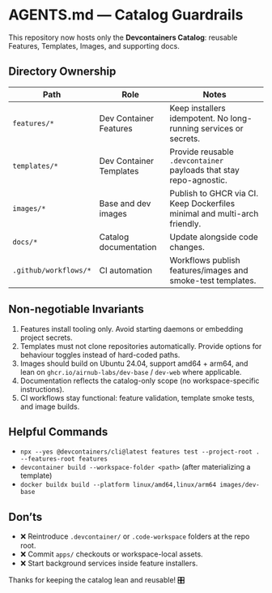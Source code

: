 # AGENTS.md — Catalog Guardrails

This repository now hosts only the **Devcontainers Catalog**: reusable Features, Templates, Images, and supporting docs.

## Directory Ownership

| Path | Role | Notes |
| --- | --- | --- |
| `features/*` | Dev Container Features | Keep installers idempotent. No long-running services or secrets. |
| `templates/*` | Dev Container Templates | Provide reusable `.devcontainer` payloads that stay repo-agnostic. |
| `images/*` | Base and dev images | Publish to GHCR via CI. Keep Dockerfiles minimal and multi-arch friendly. |
| `docs/*` | Catalog documentation | Update alongside code changes. |
| `.github/workflows/*` | CI automation | Workflows publish features/images and smoke-test templates. |

## Non-negotiable Invariants

1. Features install tooling only. Avoid starting daemons or embedding project secrets.
2. Templates must not clone repositories automatically. Provide options for behaviour toggles instead of hard-coded paths.
3. Images should build on Ubuntu 24.04, support amd64 + arm64, and lean on `ghcr.io/airnub-labs/dev-base` / `dev-web` where applicable.
4. Documentation reflects the catalog-only scope (no workspace-specific instructions).
5. CI workflows stay functional: feature validation, template smoke tests, and image builds.

## Helpful Commands

- `npx --yes @devcontainers/cli@latest features test --project-root . --features-root features`
- `devcontainer build --workspace-folder <path>` (after materializing a template)
- `docker buildx build --platform linux/amd64,linux/arm64 images/dev-base`

## Don’ts

- ❌ Reintroduce `.devcontainer/` or `.code-workspace` folders at the repo root.
- ❌ Commit `apps/` checkouts or workspace-local assets.
- ❌ Start background services inside feature installers.

Thanks for keeping the catalog lean and reusable! 🎛️
